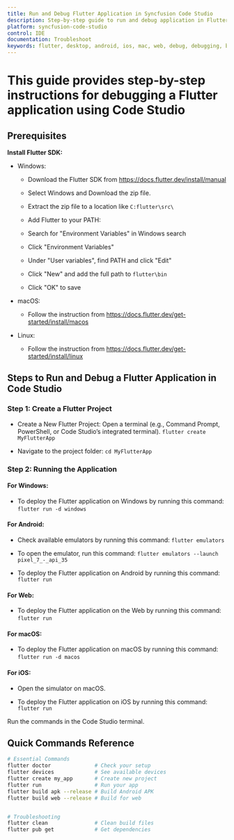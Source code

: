```yaml
---
title: Run and Debug Flutter Application in Syncfusion Code Studio
description: Step-by-step guide to run and debug application in Flutter Platforms using Syncfusion Code Studio's debugging features and tools.
platform: syncfusion-code-studio
control: IDE
documentation: Troubleshoot
keywords: flutter, desktop, android, ios, mac, web, debug, debugging, breakpoints, step-through, variables, watch, call-stack, output, troubleshoot, code-studio
---
```


# This guide provides step-by-step instructions for debugging a Flutter application using Code Studio

## Prerequisites

**Install Flutter SDK:**

- Windows:

    - Download the Flutter SDK from https://docs.flutter.dev/install/manual

    - Select Windows and Download the zip file.

    - Extract the zip file to a location like `C:flutter\src\`

    - Add Flutter to your PATH:

    - Search for "Environment Variables" in Windows search

    - Click "Environment Variables"

    - Under "User variables", find PATH and click "Edit"

    - Click "New" and add the full path to `flutter\bin`

    - Click "OK" to save

- macOS:

    - Follow the instruction from https://docs.flutter.dev/get-started/install/macos 

- Linux:
    - Follow the instruction from https://docs.flutter.dev/get-started/install/linux 

 

## Steps to Run and Debug a Flutter Application in Code Studio

### Step 1: Create a Flutter Project
- Create a New Flutter Project:
Open a terminal (e.g., Command Prompt, PowerShell, or Code Studio’s integrated terminal). 
`flutter create MyFlutterApp`

- Navigate to the project folder: `cd MyFlutterApp`

### Step 2: Running the Application
#### For Windows:

- To deploy the Flutter application on Windows by running this command: `flutter run -d windows`

#### For Android:

- Check available emulators by running this command: `flutter emulators`

- To open the emulator, run this command: `flutter emulators --launch pixel_7_-_api_35`

- To deploy the Flutter application on Android by running this command: `flutter run`

#### For Web:

- To deploy the Flutter application on the Web by running this command: `flutter run`

#### For macOS:

- To deploy the Flutter application on macOS by running this command: `flutter run -d macos`

#### For iOS:

- Open the simulator on macOS.

- To deploy the Flutter application on iOS by running this command: `flutter run`

Run the commands in the Code Studio terminal.

 
 
## Quick Commands Reference 
```bash
# Essential Commands
flutter doctor              # Check your setup
flutter devices             # See available devices
flutter create my_app       # Create new project
flutter run                 # Run your app
flutter build apk --release # Build Android APK
flutter build web --release # Build for web


# Troubleshooting
flutter clean               # Clean build files
flutter pub get             # Get dependencies
```